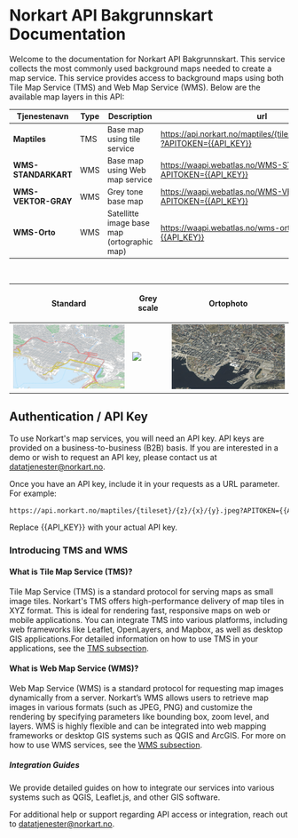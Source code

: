 # Norkart API Bakgrunnskart Documentation

Welcome to the documentation for Norkart API Bakgrunnskart. This service collects the most commonly used background maps needed to create a map service. This service provides access to background maps using both Tile Map Service (TMS) and Web Map Service (WMS). Below are the available map layers in this API:


| Tjenestenavn  | Type | Description | url |
| ------------- | ------------- | ------------- | ------------- |
| **Maptiles**  | TMS | Base map using tile service| https://api.norkart.no/maptiles/{tileset}/{z}/{x}/{y}.jpeg?APITOKEN={{API_KEY}}|
| **WMS-STANDARKART** | WMS | Base map using Web map service| https://waapi.webatlas.no/WMS-STANDARDKART/?APITOKEN={{API_KEY}}|
| **WMS-VEKTOR-GRAY**  | WMS | Grey tone base map | https://waapi.webatlas.no/WMS-VEKTOR-GRAY/?APITOKEN={{API_KEY}}|
| **WMS-Orto**  | WMS | Satellitte image base map (ortographic map) | https://waapi.webatlas.no/wms-orto/?APITOKEN={{API_KEY}}|

<br/>

| <p align="center">Standard</p> | <p align="center">Grey scale</p> | <p align="center">Ortophoto</p> |
| ------------- | ------------- | ------------- |
|<img src="images/Standardkart.png" width="300" /> | <img src="images/Gråkart.png" width="300" />| <img src="images/Ortofoto.png" width="300" />|

## Authentication / API Key

To use Norkart's map services, you will need an API key. API keys are provided on a business-to-business (B2B) basis. If you are interested in a demo or wish to request an API key, please contact us at [datatjenester@norkart.no](mailto:datatjenester@norkart.no).

Once you have an API key, include it in your requests as a URL parameter. For example:

```bash
https://api.norkart.no/maptiles/{tileset}/{z}/{x}/{y}.jpeg?APITOKEN={{API_KEY}}
````
Replace {{API_KEY}} with your actual API key.

### Introducing TMS and WMS
#### What is Tile Map Service (TMS)?
Tile Map Service (TMS) is a standard protocol for serving maps as small image tiles. Norkart's TMS offers high-performance delivery of map tiles in XYZ format. This is ideal for rendering fast, responsive maps on web or mobile applications. You can integrate TMS into various platforms, including web frameworks like Leaflet, OpenLayers, and Mapbox, as well as desktop GIS applications.For detailed information on how to use TMS in your applications, see the [TMS subsection](../Articles/TMS/README.md).

#### What is Web Map Service (WMS)?
Web Map Service (WMS) is a standard protocol for requesting map images dynamically from a server. Norkart’s WMS allows users to retrieve map images in various formats (such as JPEG, PNG) and customize the rendering by specifying parameters like bounding box, zoom level, and layers. WMS is highly flexible and can be integrated into web mapping frameworks or desktop GIS systems such as QGIS and ArcGIS. For more on how to use WMS services, see the [WMS subsection](../Articles/WMS/README.md).

##### Integration Guides #####
We provide detailed guides on how to integrate our services into various systems such as QGIS, Leaflet.js, and other GIS software.


For additional help or support regarding API access or integration, reach out to [datatjenester@norkart.no](mailto:datatjenester@norkart.no).